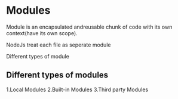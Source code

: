 # Modules

Module is an encapsulated andreusable chunk of code with its own context(have its own scope).

NodeJs treat each file as seperate module

Different types of module

## Different types of modules

1.Local Modules
2.Built-in Modules
3.Third party Modules
